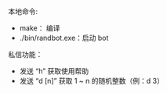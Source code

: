 本地命令:
* make： 编译
* ./bin/randbot.exe：启动 bot


私信功能：
* 发送 “h” 获取使用帮助
* 发送 “d [n]” 获取 1 ~ n 的随机整数（例：d 3）
